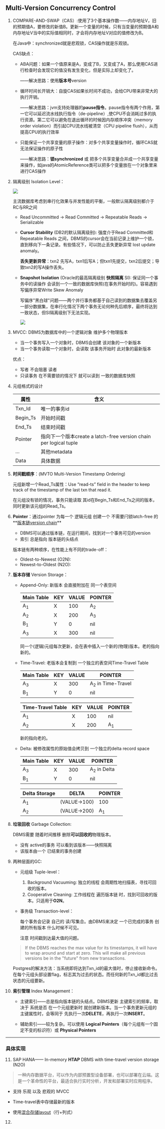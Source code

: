 ## Multi-Version Concurrency Control

1. COMPARE-AND-SWAP（CAS）:使用了3个基本操作数——内存地址V，旧的预期值A，要修改的新值B。更新一个变量的时候，只有当变量的预期值A和内存地址V当中的实际值相同时，才会将内存地址V对应的值修改为B。

   在Java中：synchronized就是悲观锁，CAS操作就是乐观锁。

   CAS缺点：

   - ABA问题：如果一个值原来是A，变成了B，又变成了A，那么使用CAS进行检查时会发现它的值没有发生变化，但是实际上却变化了。

     ——解决思路：使用**版本号**version

   - 循环时间长开销大：自旋CAS如果长时间不成功，会给CPU带来非常大的执行开销。

     ——解决思路：jvm支持处理器的**pause指令**。pause指令有两个作用，第一它可以延迟流水线执行指令（de-pipeline）,使CPU不会消耗过多的执行资源。第二它可以避免在退出循环的时候因内存顺序冲突（memory order violation）而引起CPU流水线被清空（CPU pipeline flush），从而提高CPU的执行效率

   - 只能保证一个共享变量的原子操作：对多个共享变量操作时，循环CAS就无法保证操作的原子性

     ——解决思路：**锁synchronized** 或 把多个共享变量合并成一个共享变量来操作，如java的AtomicReference类可以把多个变量放在一个对象里来进行CAS操作

2. 隔离级别 Isolation Level：

   ![](https://s2.ax1x.com/2020/02/01/1Gd1nf.md.png)

   主流数据库考虑到串行化效果与并发性能的平衡，一般默认隔离级别都介于RC与RR之间

   - Read Uncommitted -> Read Committed -> Repeatable Reads -> Serializable

   - **Cursor Stability** (DB2的默认隔离级别): 强度介于Read Committed和Repeatable Reads 之间，DBMS的cursor会在当前记录上维护一个锁，直到移向下一条记录。有些情况下，可以防止丢失更新异常 lost update anomaly。

     **丢失更新异常**：txn2 先写A，txn1后写A；但txn1先提交，txn2后提交；导致txn2的写A操作丢失。

   - **Snapshot Isolation** (Oracle的最高隔离级别 **快照隔离** SI): 保证同一个事务中的读操作 会读到一个一致的数据库快照(在事务开始时的)。容易遇到写偏序异常Write Skew Anomaly

     写偏序"黑白球"问题——两个并行事务都基于自己读到的数据集去覆盖另一部分数据集，在串行化情况下两个事务无论何种先后顺序，最终将达到一致状态，但SI隔离级别下无法实现。

     ![](https://s2.ax1x.com/2020/02/01/1GBE7T.md.png)

3. MVCC: DBMS为数据库中的一个逻辑对象 维护多个物理版本

   - 当一个事务写入一个对象时，DBMS会创建 该对象的一个新版本
   - 当一个事务读取一个对象时，会读取 该事务开始时 此对象的最新版本

   优点：

	- 写者 不会阻塞 读者
	- 只读事务 在不需要锁的情况下 就可以读到 一致的数据库快照

4. 元组格式的设计

   | 属性     | 含义                                                         |
   | -------- | ------------------------------------------------------------ |
   | Txn_Id   | 唯一的事务id                                                 |
   | Begin_Ts | 开始时间戳                                                   |
   | End_Ts   | 结束时间戳                                                   |
   | Pointer  | 指向下一个版本create a latch-free version chain per logical tuple |
   | …        | 其他metadata                                                 |
   | Data     | 具体数据                                                     |

5. **时间戳顺序**：(MVTO Multi-Version Timestamp Ordering)

   元组新增一个Read_Ts属性：Use “read-ts” field in the header to keep track of the timestamp of the last txn that read it.
   
   在元组没有锁的情况，事务只能读取 其id在Begin_Ts和End_Ts之间的版本，同时更新该元组的Read_Ts。

6. **Pointer**：通过pointer 为每一个 逻辑元组 创建一个 不需要闩锁latch-free 的**<u>版本链version chain</u>**

   - DBMS可以通过版本链，在运行期间，找到对一个事务可见的version
   - 索引 总是指向 版本链的头结点

   版本链有两种顺序，在性能上有不同的trade-off：

   - Oldest-to-Newest (O2N): 
   - Newest-to-Oldest (N2O):

7. **版本存储** Version Storage：

   - Append-Only: 新版本 会直接附加在 同一个表空间

     | Main Table    | KEY  | VALUE | POINTER       |
     | ------------- | ---- | ----- | ------------- |
     | A<sub>1</sub> | X    | 100   | A<sub>2</sub> |
     | A<sub>2</sub> | X    | 200   | A<sub>3</sub> |
     | B<sub>1</sub> | Y    | 0     | nil           |
     | A<sub>3</sub> | X    | 300   | nil           |

     同一个(逻辑)元组每次更新，会在表中插入一个新的(物理)版本。老的指向新的。

   - Time-Travel: 老版本会复制到 一个独立的表空间Time-Travel Table

     | Main Table    | KEY  | VALUE | POINTER                      |
     | ------------- | ---- | ----- | ---------------------------- |
     | A<sub>3</sub> | X    | 300   | A<sub>2</sub> in Time-Travel |
     | B<sub>1</sub> | Y    | 0     | nil                          |

     | Time-Travel Table | KEY  | VALUE | POINTER       |
     | ----------------- | ---- | ----- | ------------- |
     | A<sub>1</sub>     | X    | 100   | nil           |
     | A<sub>2</sub>     | X    | 200   | A<sub>1</sub> |

     新的指向老的。

   - Delta: 被修改属性的原始值会拷贝到 一个独立的delta record space

     | Main Table    | KEY  | VALUE | POINTER                |
     | ------------- | ---- | ----- | ---------------------- |
     | A<sub>3</sub> | X    | 300   | A<sub>2</sub> in Delta |
     | B<sub>1</sub> | Y    | 0     | nil                    |

     | Delta Storage | DELTA        | POINTER       |
     | ------------- | ------------ | ------------- |
     | A<sub>1</sub> | (VALUE->100) | 100           |
     | A<sub>2</sub> | (VALUE->200) | A<sub>1</sub> |

8. **垃圾回收** Garbage Collection: 

   DBMS需要 随着时间推移 删除**可以回收的**物理版本。

   - 没有 active的事务 可以看到该版本——快照隔离
   - 该版本由一个 已结束的事务创建

9. 两种层面的GC: 

   - 元组级 Tuple-level：

     1. Background Vacuuming: 独立的线程 会周期性地扫描表，寻找可回收的版本。
     2. Cooperative Cleaning: 工作线程在 遍历版本链 时，找到可回收的版本。只适用于**O2N**。

   - 事务级 Transaction-level：

     每个事务会记录 自己的 读/写集合。由DBMS来决定 一个已完成的事务 创建的所有版本 什么时候不可见。

     注意 时间戳到达最大值的问题。

   > If the DBMS reaches the max value for its timestamps, it will have to wrap around and start at zero. This will make all previous versions be in the "future" from new transactions.
	
	​	Postgres的解决方法：当系统即将达到Txn_id的最大值时，停止接收新命令。在每个元组头部设置flag，标志其为过去的状态。而任何新的Txn_id都比过去状态的元组要新。

10. **索引管理** Index Management：

    - 主键索引——总是指向版本链的头结点。DBMS更新 主键索引的频率，取决于 系统是否 在一个元组更新时 就创建新版本。当一个事务更新元组的主键属性时，会等同于 先执行一次**DELETE**，再执行一次**INSERT**。

    - 辅助索引——较为复杂。可以使用 **Logical Pointers**（每个元组有一个固定不变的标识符）或 **Physical Pointers**

-----

### 具体实现

11. SAP HANA—— In-memory **HTAP** DBMS with time-travel version storage (N2O) 

> 一种内存数据平台，可以作为内部预置型设备部署，也可以部署在云端。这是一个革命性的平台，最适合执行实时分析，开发和部署实时应用程序。
>
 - 支持 乐观 以及 悲观的 MVCC

 - Time-travel表中存储最新的版本

 - 使用[混合存储layout](https://github.com/F-ca7/Advanced-Database-Systems-Learning/blob/master/paper%20reading/Flexible-Storage-Model.md)（行+列式）

   

12. 









